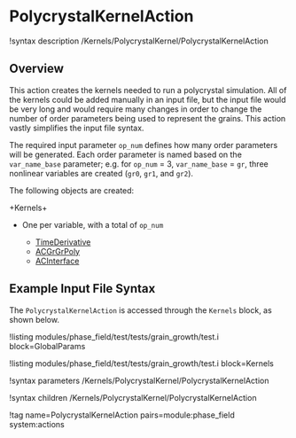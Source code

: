 # PolycrystalKernelAction

!syntax description /Kernels/PolycrystalKernel/PolycrystalKernelAction

## Overview

This action creates the kernels needed to run a polycrystal simulation. All of the kernels could be added manually in an input file, but the input file would be very long and would require many changes in order to change the number of order parameters being used to represent the grains. This action vastly simplifies the input file syntax.

The required input parameter `op_num` defines how many order parameters will be generated. Each order parameter is named based on the `var_name_base` parameter; e.g. for `op_num` = 3, `var_name_base` = `gr`, three nonlinear variables are created (`gr0`, `gr1`, and `gr2`).

The following objects are created:

+Kernels+

- One per variable, with a total of `op_num`

  - [TimeDerivative](/TimeDerivative.md)
  - [ACGrGrPoly](/ACGrGrPoly.md)
  - [ACInterface](/ACInterface.md)

## Example Input File Syntax

The `PolycrystalKernelAction` is accessed through the `Kernels` block, as shown below.

!listing modules/phase_field/test/tests/grain_growth/test.i block=GlobalParams

!listing modules/phase_field/test/tests/grain_growth/test.i block=Kernels

!syntax parameters /Kernels/PolycrystalKernel/PolycrystalKernelAction

!syntax children /Kernels/PolycrystalKernel/PolycrystalKernelAction

!tag name=PolycrystalKernelAction pairs=module:phase_field system:actions
